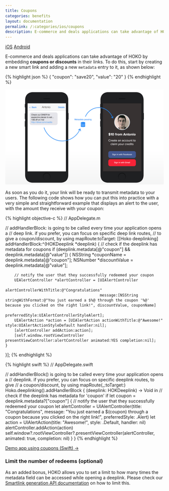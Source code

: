 ```yaml
---
title: Coupons
categories: benefits
layout: documentation
permalink: /:categories/ios/coupons
description: E-commerce and deals applications can take advantage of HOKO by embedding coupons or discounts in their links.
---
```


<a href="#" class="tab active">iOS</a>
<a href="http://support.hokolinks.com/benefits/android/coupons/" class="tab">Android</a>

E-commerce and deals applications can take advantage of HOKO by embedding **coupons or discounts** in their links. To do this, start by creating a new smart link and adding a new `metadata` entry to it, as shown below:

{% highlight json %}
{
  "coupon": "save20",
  "value": "20"
}
{% endhighlight %}

![](/assets/images/use-case-coupon.png)

As soon as you do it, your link will be ready to transmit metadata to your users. The following code shows how you can put this into practice with a very simple and straightforward example that displays an alert to the user, with the amount they receive with your coupon:


{% highlight objective-c %}
// AppDelegate.m

// addHandlerBlock: is going to be called every time your application opens a
// deep link. if you prefer, you can focus on specific deep link routes,
// to give a coupon/discount, by using mapRoute:toTarget:
[[Hoko deeplinking] addHandlerBlock:^(HOKDeeplink *deeplink) {
    // check if the deeplink has metadata for coupons
    if (deeplink.metadata[@"coupon"] && deeplink.metadata[@"value"]) {
        NSString *couponName = deeplink.metadata[@"coupon"];
        NSNumber *discountValue = deeplink.metadata[@"value"];

        // notify the user that they successfully redeemed your coupon
        UIAlertController *alertController = [UIAlertController
                                              alertControllerWithTitle:@"Congratulations"
                                              message:[NSString stringWithFormat:@"You just earned a $%@ through the coupon '%@' because you clicked on the right link!", discountValue, couponName]
                                              preferredStyle:UIAlertControllerStyleAlert];
        UIAlertAction *action = [UIAlertAction actionWithTitle:@"Awesome!" style:UIAlertActionStyleDefault handler:nil];
        [alertController addAction:action];
        [self.window.rootViewController presentViewController:alertController animated:YES completion:nil];
    }
}];
{% endhighlight %}

{% highlight swift %}
// AppDelegate.swift

// addHandlerBlock() is going to be called every time your application opens a
// deeplink. if you prefer, you can focus on specific deeplink routes, to give
// a coupon/discount, by using mapRoute(_:toTarget:)
Hoko.deeplinking().addHandlerBlock { (deeplink: HOKDeeplink) -> Void in
    // check if the deeplink has metadata for 'coupon'
    if let coupon = deeplink.metadata?["coupon"] {
        // notify the user that they successfully redeemed your coupon
        let alertController = UIAlertController(title: "Congratulations",
                                                message: "You just earned a $\(coupon) through a coupon because you clicked on the right link!", preferredStyle: .Alert)
        let action = UIAlertAction(title: "Awesome!", style: .Default, handler: nil)
        alertController.addAction(action)
        self.window?.rootViewController?.presentViewController(alertController, animated: true, completion: nil)
  }
}
{% endhighlight %}

<a href="https://github.com/hokolinks/HOKOstore" class="btn-next" target="_blank">Demo app using coupons (Swift) &#8594;</a>

### Limit the number of redeems (optional)

As an added bonus, HOKO allows you to set a limit to how many times the metadata field can be accessed while opening a deeplink.
Please check our [Smartlink generation API documentation](http://support.hokolinks.com/ios/ios-deeplinking/#smart-link-generation) on how to limit this. 
